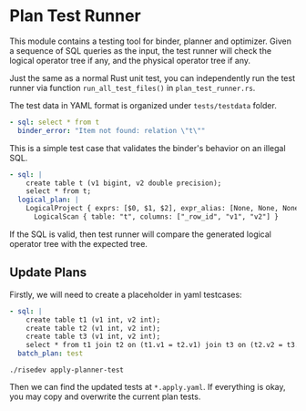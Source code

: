 # Plan Test Runner

This module contains a testing tool for binder, planner and optimizer.
Given a sequence of SQL queries as the input, the test runner will check
the logical operator tree if any, and the physical operator tree if any.

Just the same as a normal Rust unit test, you can independently run the test runner
via function `run_all_test_files()` in `plan_test_runner.rs`.

The test data in YAML format is organized under `tests/testdata` folder.

```yaml
- sql: select * from t
  binder_error: "Item not found: relation \"t\""
```

This is a simple test case that validates the binder's behavior on an illegal SQL.

```yaml
- sql: |
    create table t (v1 bigint, v2 double precision);
    select * from t;
  logical_plan: |
    LogicalProject { exprs: [$0, $1, $2], expr_alias: [None, None, None] }
      LogicalScan { table: "t", columns: ["_row_id", "v1", "v2"] }
```

If the SQL is valid, then test runner will compare the generated logical operator tree
with the expected tree.

## Update Plans

Firstly, we will need to create a placeholder in yaml testcases:

```yaml
- sql: |
    create table t1 (v1 int, v2 int);
    create table t2 (v1 int, v2 int);
    create table t3 (v1 int, v2 int);
    select * from t1 join t2 on (t1.v1 = t2.v1) join t3 on (t2.v2 = t3.v2);
  batch_plan: test
```

```
./risedev apply-planner-test
```

Then we can find the updated tests at `*.apply.yaml`. If everything is okay, you may copy and overwrite the current plan tests.
